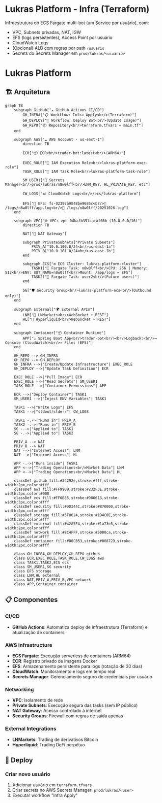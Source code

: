 # Lukras Platform - Infra (Terraform)

Infraestrutura do ECS Fargate multi-bot (um Service por usuário), com:
- VPC, Subnets privadas, NAT, IGW
- EFS (logs persistentes), Access Point por usuário
- CloudWatch Logs
- (Opcional) ALB com regras por path `/usuario`
- Secrets do Secrets Manager em `prod/lukras/<usuario>`

# Lukras Platform

## 🏗️ Arquitetura
```mermaid
graph TB
    subgraph GitHub["☁️ GitHub Actions CI/CD"]
        GH_INFRA["📋 Workflow: Infra Apply<br/>(Terraform)"]
        GH_DEPLOY["🚀 Workflow: Deploy Bot<br/>(Update Image)"]
        GH_REPO["📦 Repository<br/>terraform.tfvars + main.tf"]
    end

    subgraph AWS["☁️ AWS Account - us-east-1"]
        direction TB
        
        ECR["📦 ECR<br/>trader-bot:latest<br/>(ARM64)"]
        
        EXEC_ROLE["🔐 IAM Execution Role<br/>lukras-platform-exec-role"]
        TASK_ROLE["🔐 IAM Task Role<br/>lukras-platform-task-role"]
        
        SM_USER1["🔑 Secrets Manager<br/>prod/lukras/n8w0lff<br/>LNM_KEY, HL_PRIVATE_KEY, etc"]
        
        CW_LOGS["📊 CloudWatch Logs<br/>/ecs/lukras-platform"]
        
        EFS["💾 EFS: fs-02397a9848be9686c<br/>📁 /logs/n8w0lff/app.log<br/>📁 /logs/n8w0lff/20251026.log"]
    end
    
    subgraph VPC["🌐 VPC: vpc-04bafb351cafaf66b (10.0.0.0/16)"]
        direction TB
        
        NAT["🔄 NAT Gateway"]
        
        subgraph PrivateSubnets["Private Subnets"]
            PRIV_A["10.0.100.0/24<br/>us-east-1a"]
            PRIV_B["10.0.101.0/24<br/>us-east-1b"]
        end
        
        subgraph ECS["⚙️ ECS Cluster: lukras-platform-cluster"]
            TASK1["🤖 Fargate Task: n8w0lff<br/>CPU: 256 | Memory: 512<br/>ENV: BOT_NAME=n8w0lff<br/>Mount: /app/logs → EFS"]
            TASK2["🤖 Fargate Task: user2<br/>(Future users)"]
        end
        
        SG["🛡️ Security Group<br/>lukras-platform-ecs<br/>(Outbound only)"]
    end
    
    subgraph External["🌍 External APIs"]
        LNM["💱 LNMarkets<br/>WebSocket + REST"]
        HL["💱 Hyperliquid<br/>WebSocket + REST"]
    end
    
    subgraph Container["📦 Container Runtime"]
        APP["☕ Spring Boot App<br/>trader-bot<br/><br/>Logback:<br/>→ Console (CloudWatch)<br/>→ Files (EFS)"]
    end

    GH_REPO --> GH_INFRA
    GH_REPO --> GH_DEPLOY
    GH_INFRA -->|"Create/Update Infrastructure"| EXEC_ROLE
    GH_DEPLOY -->|"Update Task Definition"| ECR

    EXEC_ROLE -->|"Pull Image"| ECR
    EXEC_ROLE -->|"Read Secrets"| SM_USER1
    TASK_ROLE -->|"Container Permissions"| APP

    ECR -->|"Deploy Container"| TASK1
    SM_USER1 -->|"Inject ENV Variables"| TASK1
    
    TASK1 -->|"Write Logs"| EFS
    TASK1 -->|"stdout/stderr"| CW_LOGS
    
    TASK1 -.->|"Runs in"| PRIV_A
    TASK2 -.->|"Runs in"| PRIV_B
    SG -.->|"Applied to"| TASK1
    SG -.->|"Applied to"| TASK2
    
    PRIV_A --> NAT
    PRIV_B --> NAT
    NAT -->|"Internet Access"| LNM
    NAT -->|"Internet Access"| HL

    APP -.->|"Runs inside"| TASK1
    APP <-->|"Trading Operations<br/>Market Data"| LNM
    APP <-->|"Trading Operations<br/>Market Data"| HL

    classDef github fill:#24292e,stroke:#fff,stroke-width:2px,color:#fff
    classDef aws fill:#FF9900,stroke:#232F3E,stroke-width:2px,color:#000
    classDef ecs fill:#FF6B35,stroke:#D86613,stroke-width:3px,color:#fff
    classDef security fill:#DD344C,stroke:#870000,stroke-width:2px,color:#fff
    classDef storage fill:#3F8624,stroke:#1D4C0E,stroke-width:2px,color:#fff
    classDef external fill:#4285F4,stroke:#1a73e8,stroke-width:2px,color:#fff
    classDef network fill:#8C4FFF,stroke:#5000ca,stroke-width:2px,color:#fff
    classDef container fill:#00C853,stroke:#00872D,stroke-width:2px,color:#fff

    class GH_INFRA,GH_DEPLOY,GH_REPO github
    class ECR,EXEC_ROLE,TASK_ROLE,CW_LOGS aws
    class TASK1,TASK2,ECS ecs
    class SM_USER1,SG security
    class EFS storage
    class LNM,HL external
    class NAT,PRIV_A,PRIV_B,VPC network
    class APP,Container container
```

## 📋 Componentes

### CI/CD
- **GitHub Actions**: Automatiza deploy de infraestrutura (Terraform) e atualização de containers

### AWS Infrastructure
- **ECS Fargate**: Execução serverless de containers (ARM64)
- **ECR**: Registro privado de imagens Docker
- **EFS**: Armazenamento persistente para logs (rotação de 30 dias)
- **CloudWatch**: Monitoramento e logs em tempo real
- **Secrets Manager**: Gerenciamento seguro de credenciais por usuário

### Networking
- **VPC**: Isolamento de rede
- **Private Subnets**: Execução segura das tasks (sem IP público)
- **NAT Gateway**: Acesso controlado à internet
- **Security Groups**: Firewall com regras de saída apenas

### External Integrations
- **LNMarkets**: Trading de derivativos Bitcoin
- **Hyperliquid**: Trading DeFi perpétuo

## 🚀 Deploy

### Criar novo usuário
1. Adicionar usuário em `terraform.tfvars`
2. Criar secrets no AWS Secrets Manager: `prod/lukras/<user>`
3. Executar workflow "Infra Apply"

